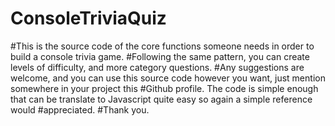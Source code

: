 # ConsoleTriviaQuiz
#This is the source code of the core functions someone needs in order to build a console trivia game. 
#Following the same pattern, you can create levels of difficulty, and more category questions.
#Any suggestions are welcome, and you can use this source code however you want, just mention somewhere in your project this 
#Github profile. The code is simple enough that can be translate to Javascript quite easy so again a simple reference would #appreciated.
#Thank you.
